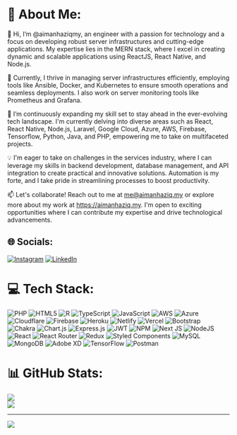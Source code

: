 # 💫 About Me:
👋 Hi, I’m @aimanhaziqmy, an engineer with a passion for technology and a focus on developing robust server infrastructures and cutting-edge applications. My expertise lies in the MERN stack, where I excel in creating dynamic and scalable applications using ReactJS, React Native, and Node.js.

💼 Currently, I thrive in managing server infrastructures efficiently, employing tools like Ansible, Docker, and Kubernetes to ensure smooth operations and seamless deployments. I also work on server monitoring tools like Prometheus and Grafana.

🌱 I’m continuously expanding my skill set to stay ahead in the ever-evolving tech landscape. I'm currently delving into diverse areas such as React, React Native, Node.js, Laravel, Google Cloud, Azure, AWS, Firebase, Tensorflow, Python, Java, and PHP, empowering me to take on multifaceted projects.

💡 I'm eager to take on challenges in the services industry, where I can leverage my skills in backend development, database management, and API integration to create practical and innovative solutions. Automation is my forte, and I take pride in streamlining processes to boost productivity.

📫 Let's collaborate! Reach out to me at me@aimanhaziq.my or explore more about my work at https://aimanhaziq.my. I'm open to exciting opportunities where I can contribute my expertise and drive technological advancements.


## 🌐 Socials:
[![Instagram](https://img.shields.io/badge/Instagram-%23E4405F.svg?logo=Instagram&logoColor=white)](https://instagram.com/aimanhaziq.my) [![LinkedIn](https://img.shields.io/badge/LinkedIn-%230077B5.svg?logo=linkedin&logoColor=white)](https://linkedin.com/in/aimanhaziqmy) 

# 💻 Tech Stack:
![PHP](https://img.shields.io/badge/php-%23777BB4.svg?style=flat&logo=php&logoColor=white) ![HTML5](https://img.shields.io/badge/html5-%23E34F26.svg?style=flat&logo=html5&logoColor=white) ![R](https://img.shields.io/badge/r-%23276DC3.svg?style=flat&logo=r&logoColor=white) ![TypeScript](https://img.shields.io/badge/typescript-%23007ACC.svg?style=flat&logo=typescript&logoColor=white) ![JavaScript](https://img.shields.io/badge/javascript-%23323330.svg?style=flat&logo=javascript&logoColor=%23F7DF1E) ![AWS](https://img.shields.io/badge/AWS-%23FF9900.svg?style=flat&logo=amazon-aws&logoColor=white) ![Azure](https://img.shields.io/badge/azure-%230072C6.svg?style=flat&logo=azure-devops&logoColor=white) ![Cloudflare](https://img.shields.io/badge/Cloudflare-F38020?style=flat&logo=Cloudflare&logoColor=white) ![Firebase](https://img.shields.io/badge/firebase-%23039BE5.svg?style=flat&logo=firebase) ![Heroku](https://img.shields.io/badge/heroku-%23430098.svg?style=flat&logo=heroku&logoColor=white) ![Netlify](https://img.shields.io/badge/netlify-%23000000.svg?style=flat&logo=netlify&logoColor=#00C7B7) ![Vercel](https://img.shields.io/badge/vercel-%23000000.svg?style=flat&logo=vercel&logoColor=white) ![Bootstrap](https://img.shields.io/badge/bootstrap-%23563D7C.svg?style=flat&logo=bootstrap&logoColor=white) ![Chakra](https://img.shields.io/badge/chakra-%234ED1C5.svg?style=flat&logo=chakraui&logoColor=white) ![Chart.js](https://img.shields.io/badge/chart.js-F5788D.svg?style=flat&logo=chart.js&logoColor=white) ![Express.js](https://img.shields.io/badge/express.js-%23404d59.svg?style=flat&logo=express&logoColor=%2361DAFB) ![JWT](https://img.shields.io/badge/JWT-black?style=flat&logo=JSON%20web%20tokens) ![NPM](https://img.shields.io/badge/NPM-%23000000.svg?style=flat&logo=npm&logoColor=white) ![Next JS](https://img.shields.io/badge/Next-black?style=flat&logo=next.js&logoColor=white) ![NodeJS](https://img.shields.io/badge/node.js-6DA55F?style=flat&logo=node.js&logoColor=white) ![React](https://img.shields.io/badge/react-%2320232a.svg?style=flat&logo=react&logoColor=%2361DAFB) ![React Router](https://img.shields.io/badge/React_Router-CA4245?style=flat&logo=react-router&logoColor=white) ![Redux](https://img.shields.io/badge/redux-%23593d88.svg?style=flat&logo=redux&logoColor=white) ![Styled Components](https://img.shields.io/badge/styled--components-DB7093?style=flat&logo=styled-components&logoColor=white) ![MySQL](https://img.shields.io/badge/mysql-%2300f.svg?style=flat&logo=mysql&logoColor=white) ![MongoDB](https://img.shields.io/badge/MongoDB-%234ea94b.svg?style=flat&logo=mongodb&logoColor=white) ![Adobe XD](https://img.shields.io/badge/Adobe%20XD-470137?style=flat&logo=Adobe%20XD&logoColor=#FF61F6) ![TensorFlow](https://img.shields.io/badge/TensorFlow-%23FF6F00.svg?style=flat&logo=TensorFlow&logoColor=white) ![Postman](https://img.shields.io/badge/Postman-FF6C37?style=flat&logo=postman&logoColor=white)
# 📊 GitHub Stats:
![](https://github-readme-streak-stats.herokuapp.com/?user=aimanhaziqmy&theme=dark&hide_border=true)<br/>
![](https://github-readme-stats.vercel.app/api/top-langs/?username=aimanhaziqmy&hide=html,css&theme=dark&hide_border=true&include_all_commits=true&count_private=true&layout=compact)

---
[![](https://visitcount.itsvg.in/api?id=aimanhaziqmy&icon=5&color=0)](https://visitcount.itsvg.in)


<!---
ManHartz/ManHartz is a ✨ special ✨ repository because its `README.md` (this file) appears on your GitHub profile.
You can click the Preview link to take a look at your changes.
--->
